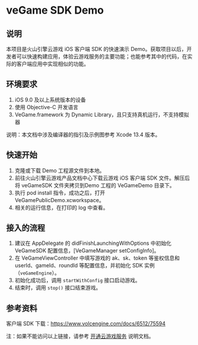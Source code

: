 ﻿# veGame SDK Demo

## 说明

本项目是火山引擎云游戏 iOS 客户端 SDK 的快速演示 Demo。获取项目以后，开发者可以快速构建应用，体验云游戏服务的主要功能；也能参考其中的代码，在实际的客户端应用中实现相似的功能。

## 环境要求
1. iOS 9.0 及以上系统版本的设备
2. 使用 Objective-C 开发语言
3. VeGame.framework 为 Dynamic Library，且只支持真机运行，不支持模拟器

说明：本文档中涉及编译器的指引及示例图参考 Xcode 13.4 版本。

## 快速开始

1. 克隆或下载 Demo 工程源文件到本地。
2. 前往火山引擎云游戏产品文档中心下载云游戏 iOS 客户端 SDK 文件。解压后将 veGameSDK 文件夹拷贝到Demo 工程的 VeGameDemo 目录下。 
3. 执行 pod install 指令，成功之后，打开 VeGamePublicDemo.xcworkspace。
4. 相关的运行信息，在打印的 log 中查看。

## 接入的流程

1. 建议在 AppDelegate 的 didFinishLaunchingWithOptions 中初始化 VeGameSDK 配置信息，[VeGameManager setConfigInfo]。
1. 在 VeGameViewController 中填写游戏的 ak、sk、token 等鉴权信息和 userId、gameId、roundId 等配置信息，并初始化 SDK 实例（`veGameEngine`）。
2. 初始化成功后，调用 `startWithConfig` 接口启动游戏。
3. 结束时，调用 `stop()` 接口结束游戏。

## 参考资料

客户端 SDK 下载：https://www.volcengine.com/docs/6512/75594

注：如果不能访问以上链接，请参考 [开通云游戏服务](https://www.volcengine.com/docs/6512/75577) 说明文档。
